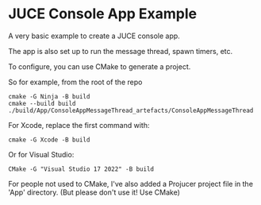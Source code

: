# JUCE Console App Example
A very basic example to create a JUCE console app.

The app is also set up to run the message thread, spawn timers, etc.

To configure, you can use CMake to generate a project.

So for example, from the root of the repo
```
cmake -G Ninja -B build
cmake --build build
./build/App/ConsoleAppMessageThread_artefacts/ConsoleAppMessageThread
```

For Xcode, replace the first command with:
```
cmake -G Xcode -B build
```

Or for Visual Studio:
```
CMake -G "Visual Studio 17 2022" -B build
```

For people not used to CMake, I've also added a Projucer project file in the 'App' directory.
(But please don't use it! Use CMake)
